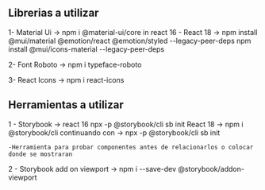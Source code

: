 ## Librerias a utilizar 

1- Material Ui -> npm i @material-ui/core in react 16 
    - React 18 -> npm install @mui/material @emotion/react @emotion/styled --legacy-peer-deps
                  npm install @mui/icons-material --legacy-peer-deps

2- Font Roboto -> npm i typeface-roboto

3- React Icons -> npm i react-icons

## Herramientas a utilizar 

1 - Storybook -> react 16 npx -p @storybook/cli sb init 
                 React 18 ->  npm i @storybook/cli continuando con -> npx -p @storybook/cli sb init

    -Herramienta para probar componentes antes de relacionarlos o colocar donde se mostraran
2 - Storybook add on viewport -> npm i --save-dev @storybook/addon-viewport

